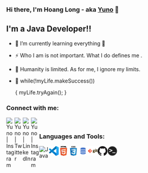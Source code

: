 ### Hi there, I'm Hoang Long - aka [Yuno][facebook] 👋 

## I'm a Java Developer!!

- 🌱 I’m currently learning everything 🤣
- ⚡ Who I am is not important. What I do defines me .
- 👯 Humanity is limited. As for me, I ignore my limits.
- 🔭 while(!myLife.makeSuccess())

    {
        myLife.tryAgain();
    }
### Connect with me:

[<img align="left" alt="Yuno | Instagram" width="22px" src="https://cdn.jsdelivr.net/npm/simple-icons@v3/icons/facebook.svg" />][facebook]
[<img align="left" alt="Yuno | Twitter" width="22px" src="https://cdn.jsdelivr.net/npm/simple-icons@v3/icons/twitter.svg" />][twitter]
[<img align="left" alt="Yuno | LinkedIn" width="22px" src="https://cdn.jsdelivr.net/npm/simple-icons@v3/icons/linkedin.svg" />][linkedin]
[<img align="left" alt="Yuno | Instagram" width="22px" src="https://cdn.jsdelivr.net/npm/simple-icons@v3/icons/instagram.svg" />][instagram]


<br />

### Languages and Tools:

[<img align="left" alt="Java" width="26px"  src="https://cdn.freebiesupply.com/logos/large/2x/java-logo-png-transparent.png" />][webdev]
[<img align="left" alt="Visual Studio Code" width="26px" src="https://raw.githubusercontent.com/github/explore/80688e429a7d4ef2fca1e82350fe8e3517d3494d/topics/visual-studio-code/visual-studio-code.png" />][webdev]
[<img align="left" alt="HTML5" width="26px" src="https://raw.githubusercontent.com/github/explore/80688e429a7d4ef2fca1e82350fe8e3517d3494d/topics/html/html.png" />][webdev]
[<img align="left" alt="CSS3" width="26px" src="https://raw.githubusercontent.com/github/explore/80688e429a7d4ef2fca1e82350fe8e3517d3494d/topics/css/css.png" />][webdev]
[<img align="left" alt="SQL" width="26px" src="https://raw.githubusercontent.com/github/explore/80688e429a7d4ef2fca1e82350fe8e3517d3494d/topics/sql/sql.png" />][webdev]
[<img align="left" alt="Git" width="26px" src="https://raw.githubusercontent.com/github/explore/80688e429a7d4ef2fca1e82350fe8e3517d3494d/topics/git/git.png" />][webdev]
[<img align="left" alt="GitHub" width="26px" src="https://raw.githubusercontent.com/github/explore/78df643247d429f6cc873026c0622819ad797942/topics/github/github.png" />][webdev]
[<img align="left" alt="Terminal" width="26px" src="https://raw.githubusercontent.com/github/explore/80688e429a7d4ef2fca1e82350fe8e3517d3494d/topics/terminal/terminal.png" />][webdev]

<br />
<br />

[facebook]: https://www.facebook.com/style.of.me.vn
[twitter]: https://twitter.com/HLV_Yuno
[instagram]: https://www.instagram.com/hoang_long_it
[linkedin]: https://www.linkedin.com/in/vo-long-335133171
[webdev]: https://github.com/LongVo248
